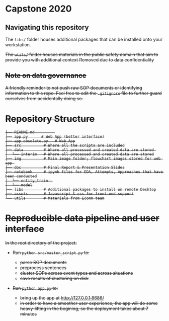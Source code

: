 # Capstone 2020

## Navigating this repository

The `libs/` folder houses additional packages that can be installed onto your workstation.
 
<s>The `utils/` folder houses materials in the public safety domain that aim to provide you with additional context<s>
 Removed due to data confidentiality

## Note on data governance

A friendly reminder to not push raw SOP documents or identifying information to this repo. Feel free to edit the `.gitignore` file to further guard ourselves from accidentally doing so.


# Repository Structure

```
├── README.md         
├── app.py      # Web App (better interface)
├── app_obsolete.py   # Web App
├── src          # Where all the scripts are included
├── data         # Where all processed and created data are stored 
│  └── interim   # Where all processed and created data are stored
├── img          # Main image folder; flowchart images stored for web app 
├── doc          # Final Report & Presentation Slides
├── notebook     # ipynb files for EDA, Attempts, Approaches that have been conducted
│  └── entity_train  
│  └── model
├── libs         # Additional packages to install on remote Desktop
├── assets       # Javascript & css for front-end support
└── utils        # Materials from Ecomm team
```



# Reproducible data pipeline and user interface

In the root directory of the project:
- Run `python src/master_script.py` to:
  - parse SOP documents
  - preprocess sentences
  - cluster SOPs across event types and across situations
  - save results of clustering on disk

- Run `python app.py` to:
  - bring up the app at http://127.0.0.1:8686/
  - in order to have a smoother user experience, the app will do some heavy-lifting in the begining, so the deployment takes about 7 minutes





